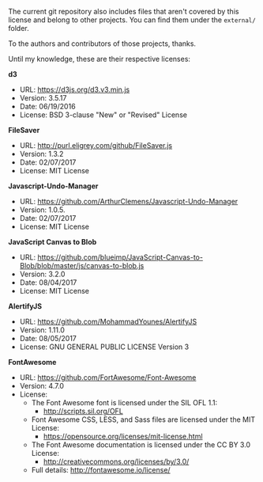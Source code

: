 The current git repository also includes files that aren't covered by this license and belong to other projects.
You can find them under the `external/` folder.

To the authors and contributors of those projects, thanks.

Until my knowledge, these are their respective licenses:


**d3**
 - URL: https://d3js.org/d3.v3.min.js
 - Version: 3.5.17
 - Date: 06/19/2016
 - License: BSD 3-clause "New" or "Revised" License

**FileSaver**
 - URL: http://purl.eligrey.com/github/FileSaver.js
 - Version: 1.3.2
 - Date: 02/07/2017
 - License: MIT License

**Javascript-Undo-Manager**
 - URL: https://github.com/ArthurClemens/Javascript-Undo-Manager
 - Version: 1.0.5.
 - Date: 02/07/2017
 - License: MIT License

**JavaScript Canvas to Blob**
 - URL: https://github.com/blueimp/JavaScript-Canvas-to-Blob/blob/master/js/canvas-to-blob.js
 - Version: 3.2.0
 - Date: 08/04/2017
 - License: MIT License

**AlertifyJS**
 - URL: https://github.com/MohammadYounes/AlertifyJS
 - Version: 1.11.0
 - Date: 08/05/2017
 - License: GNU GENERAL PUBLIC LICENSE Version 3

**FontAwesome**
 - URL: https://github.com/FortAwesome/Font-Awesome
 - Version: 4.7.0
 - License: 
    - The Font Awesome font is licensed under the SIL OFL 1.1:
        - http://scripts.sil.org/OFL
    - Font Awesome CSS, LESS, and Sass files are licensed under the MIT License:
        - https://opensource.org/licenses/mit-license.html
    - The Font Awesome documentation is licensed under the CC BY 3.0 License:
        - http://creativecommons.org/licenses/by/3.0/
    - Full details: http://fontawesome.io/license/

